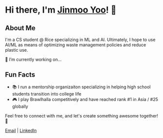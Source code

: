 # Hi there, I'm [Jinmoo Yoo](https://www.yoojm.com)! 👋

## About Me
I'm a CS student @ Rice specializing in ML and AI. Ultimately, I hope to use AI/ML as means of optimizing waste management policies and reduce plastic use.

🔭 I’m currently working on...

## Fun Facts
- 📚 I run a mentorship organizaiton specializing in helping high school students transition into college life
- 🎮 I play Brawlhalla competitively and have reached rank #1 in Asia / #25 globally


Feel free to connect with me, and let's create something awesome together! 🚀

[Email](mailto:jy112@rice.edu) | [LinkedIn](https://www.linkedin.com/in/jinmoo-yoo) 


<!--
**jinmooxd/jinmooxd** is a ✨ _special_ ✨ repository because its `README.md` (this file) appears on your GitHub profile.

Here are some ideas to get you started:


## Tech Stack
- 💻 Languages: Python, JavaScript
- 🌐 Web Frameworks: Django, React
- 📦 Databases: PostgreSQL, MongoDB
- 🚀 Tools: Git, VS Code, Docker
- 🌱 Learning: GraphQL, Next.js


- 🔭 I’m currently working on ...
- 🌱 I’m currently learning ...
- 👯 I’m looking to collaborate on ...
- 🤔 I’m looking for help with ...
- 💬 Ask me about ...
- 📫 How to reach me: ...
- 😄 Pronouns: ...
- ⚡ Fun fact: ...
-->
